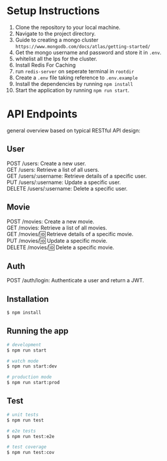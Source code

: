 # Setup Instructions

1. Clone the repository to your local machine.
2. Navigate to the project directory.
3. Guide to creating a mongo cluster `https://www.mongodb.com/docs/atlas/getting-started/`
4. Get the mongo username and password and store it in `.env`.
5. whitelist all the Ips for the cluster.
6. Install Redis For Caching
7. run `redis-server` on seperate terminal in `rootdir`
8. Create a `.env` file taking reference to `.env.example`
9. Install the dependencies by running `npm install`
10. Start the application by running `npm run start`.


# API Endpoints
general overview based on typical RESTful API design:

## User

POST /users: Create a new user.  
GET /users: Retrieve a list of all users.  
GET /users/:username: Retrieve details of a specific user.  
PUT /users/:username: Update a specific user.  
DELETE /users/:username: Delete a specific user.  

## Movie

POST /movies: Create a new movie.  
GET /movies: Retrieve a list of all movies.  
GET /movies/:id: Retrieve details of a specific movie.  
PUT /movies/:id: Update a specific movie.  
DELETE /movies/:id: Delete a specific movie.  

## Auth

POST /auth/login: Authenticate a user and return a JWT.  

## Installation

```bash
$ npm install
```

## Running the app

```bash
# development
$ npm run start

# watch mode
$ npm run start:dev

# production mode
$ npm run start:prod
```

## Test

```bash
# unit tests
$ npm run test

# e2e tests
$ npm run test:e2e

# test coverage
$ npm run test:cov
```